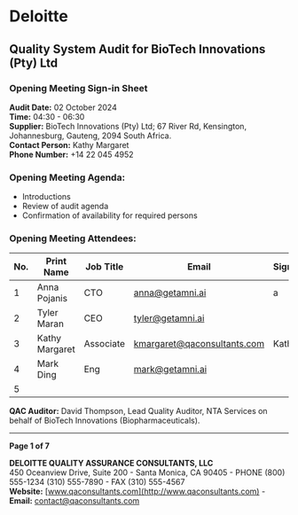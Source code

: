 # Deloitte

## Quality System Audit for BioTech Innovations (Pty) Ltd

### Opening Meeting Sign-in Sheet

**Audit Date:** 02 October 2024  
**Time:** 04:30 - 06:30  
**Supplier:** BioTech Innovations (Pty) Ltd; 67 River Rd, Kensington, Johannesburg, Gauteng, 2094 South Africa.  
**Contact Person:** Kathy Margaret  
**Phone Number:** +14 22 045 4952  

### Opening Meeting Agenda:
- Introductions
- Review of audit agenda
- Confirmation of availability for required persons

### Opening Meeting Attendees:

| No. | Print Name     | Job Title | Email                | Signature          |
|-----|----------------|-----------|----------------------|---------------------|
| 1   | Anna Pojanis   | CTO       | anna@getamni.ai      | a                   |
| 2   | Tyler Maran    | CEO       | tyler@getamni.ai     |                     |
| 3   | Kathy Margaret  | Associate | kmargaret@qaconsultants.com | Kathy             |
| 4   | Mark Ding      | Eng       | mark@getamni.ai      |                     |
| 5   |                |           |                      |                     |

**QAC Auditor:** David Thompson, Lead Quality Auditor, NTA Services on behalf of BioTech Innovations (Biopharmaceuticals).

---

**Page 1 of 7**

**DELOITTE QUALITY ASSURANCE CONSULTANTS, LLC**  
450 Oceanview Drive, Suite 200 - Santa Monica, CA 90405 - PHONE (800) 555-1234 (310) 555-7890 - FAX (310) 555-4567  
**Website:** [www.qaconsultants.com](http://www.qaconsultants.com) - **Email:** contact@qaconsultants.com